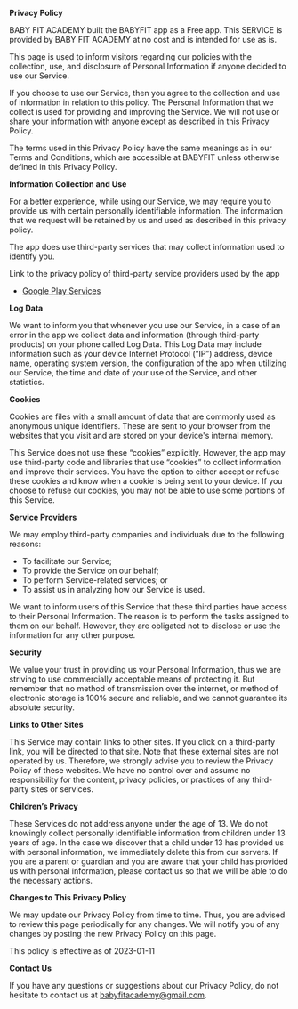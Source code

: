 **Privacy Policy**

BABY FIT ACADEMY built the BABYFIT app as a Free app. This SERVICE is provided by BABY FIT ACADEMY at no cost and is intended for use as is.

This page is used to inform visitors regarding our policies with the collection, use, and disclosure of Personal Information if anyone 
decided to use our Service.

If you choose to use our Service, then you agree to the collection and use of information in relation to this policy. The Personal 
Information that we collect is used for providing and improving the Service. We will not use or share your information with anyone except as 
described in this Privacy Policy.

The terms used in this Privacy Policy have the same meanings as in our Terms and Conditions, which are accessible at BABYFIT unless otherwise 
defined in this Privacy Policy.

**Information Collection and Use**

For a better experience, while using our Service, we may require you to provide us with certain personally identifiable information. The 
information that we request will be retained by us and used as described in this privacy policy.

The app does use third-party services that may collect information used to identify you.

Link to the privacy policy of third-party service providers used by the app

*   [Google Play Services](https://www.google.com/policies/privacy/)

**Log Data**

We want to inform you that whenever you use our Service, in a case of an error in the app we collect data and information (through 
third-party products) on your phone called Log Data. This Log Data may include information such as your device Internet Protocol (“IP”) 
address, device name, operating system version, the configuration of the app when utilizing our Service, the time and date of your use of the 
Service, and other statistics.

**Cookies**

Cookies are files with a small amount of data that are commonly used as anonymous unique identifiers. These are sent to your browser from the 
websites that you visit and are stored on your device's internal memory.

This Service does not use these “cookies” explicitly. However, the app may use third-party code and libraries that use “cookies” to collect 
information and improve their services. You have the option to either accept or refuse these cookies and know when a cookie is being sent to 
your device. If you choose to refuse our cookies, you may not be able to use some portions of this Service.

**Service Providers**

We may employ third-party companies and individuals due to the following reasons:

*   To facilitate our Service;
*   To provide the Service on our behalf;
*   To perform Service-related services; or
*   To assist us in analyzing how our Service is used.

We want to inform users of this Service that these third parties have access to their Personal Information. The reason is to perform the 
tasks assigned to them on our behalf. However, they are obligated not to disclose or use the information for any other purpose.

**Security**

We value your trust in providing us your Personal Information, thus we are striving to use commercially acceptable means of protecting it. 
But remember that no method of transmission over the internet, or method of electronic storage is 100% secure and reliable, and we cannot 
guarantee its absolute security.

**Links to Other Sites**

This Service may contain links to other sites. If you click on a third-party link, you will be directed to that site. Note that these 
external sites are not operated by us. Therefore, we strongly advise you to review the Privacy Policy of these websites. We have no control 
over and assume no responsibility for the content, privacy policies, or practices of any third-party sites or services.

**Children’s Privacy**

These Services do not address anyone under the age of 13. We do not knowingly collect personally identifiable information from children under 
13 years of age. In the case we discover that a child under 13 has provided us with personal information, we immediately delete this from our 
servers. If you are a parent or guardian and you are aware that your child has provided us with personal information, please contact us so 
that we will be able to do the necessary actions.

**Changes to This Privacy Policy**

We may update our Privacy Policy from time to time. Thus, you are advised to review this page periodically for any changes. We will notify 
you of any changes by posting the new Privacy Policy on this page.

This policy is effective as of 2023-01-11

**Contact Us**

If you have any questions or suggestions about our Privacy Policy, do not hesitate to contact us at babyfitacademy@gmail.com.


